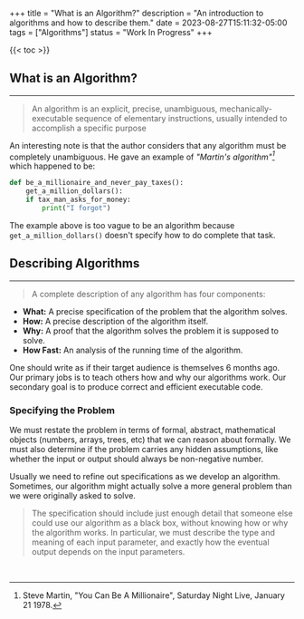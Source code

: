 +++
title = "What is an Algorithm?"
description = "An introduction to algorithms and how to describe them."
date = 2023-08-27T15:11:32-05:00
tags = ["Algorithms"]
status = "Work In Progress"
+++

{{< toc >}}



## What is an Algorithm?
***

> An algorithm is an explicit, precise, unambiguous, mechanically-executable sequence of elementary instructions, usually intended to accomplish a specific purpose

An interesting note is that the author considers that any algorithm must be completely unambiguous. He gave an example of <cite>"Martin's algorithm"[^1]</cite> which happened to be:


[^1]: Steve Martin, "You Can Be A Millionaire", Saturday Night Live, January 21 1978.

```python
def be_a_millionaire_and_never_pay_taxes():
    get_a_million_dollars():
    if tax_man_asks_for_money:
        print("I forgot")
```

The example above is too vague to be an algorithm because `get_a_million_dollars()` doesn't specify how to do complete that task.



## Describing Algorithms
***
> A complete description of any algorithm has four components:
- **What:** A precise specification of the problem that the algorithm solves.
- **How:** A precise description of the algorithm itself.
- **Why:** A proof that the algorithm solves the problem it is supposed to solve.
- **How Fast:** An analysis of the running time of the algorithm.

One should write as if their target audience is themselves 6 months ago. Our primary jobs is to teach others how and why our algorithms work. Our secondary goal is to produce correct and efficient executable code.

### Specifying the Problem
We must restate the problem in terms of formal, abstract, mathematical objects (numbers, arrays, trees, etc) that we can reason about formally. We must also determine if the problem carries any hidden assumptions, like whether the input or output should always be non-negative number. 

Usually we need to refine out specifications as we develop an algorithm. Sometimes, our algorithm might actually solve a more general problem than we were originally asked to solve.

> The specification should include just enough detail that someone else could use our algorithm as a black box, without knowing how or why the algorithm works. In particular, we must describe the type and meaning of each input parameter, and exactly how the eventual output depends on the input parameters.



<br>

